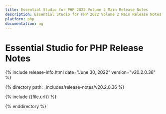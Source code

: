 ```yaml
---
title: Essential Studio for PHP 2022 Volume 2 Main Release Notes  
description: Essential Studio for PHP 2022 Volume 2 Main Release Notes  
platform: php
documentation: ug
---
```


# Essential Studio for PHP  Release Notes  

{% include release-info.html date="June 30, 2022"  version="v20.2.0.36" %} 

{% directory path: _includes/release-notes/v20.2.0.36 %}

{% include {{file.url}} %}

{% enddirectory %}
